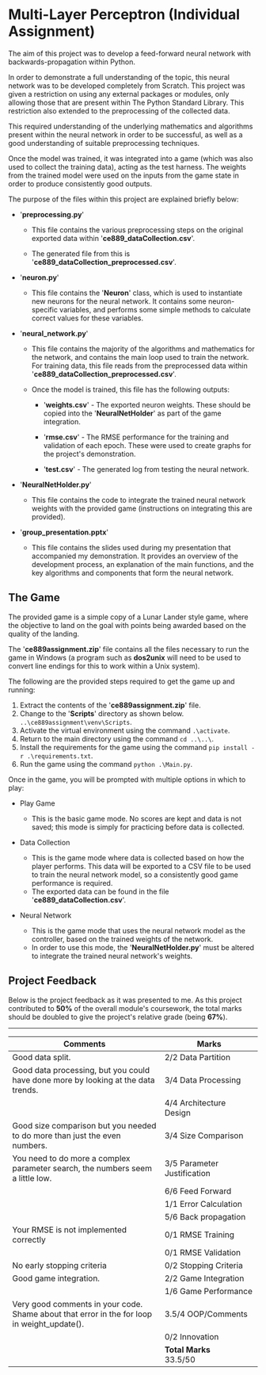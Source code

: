 # Multi-Layer Perceptron (Individual Assignment)

The aim of this project was to develop a feed-forward neural network with backwards-propagation within Python.

In order to demonstrate a full understanding of the topic, this neural network was to be developed completely from Scratch. This project was given a restriction on using any external packages or modules, only allowing those that are present within The Python Standard Library. This restriction also extended to the preprocessing of the collected data.

This required understanding of the underlying mathematics and algorithms present within the neural network in order to be successful, as well as a good understanding of suitable preprocessing techniques.

Once the model was trained, it was integrated into a game (which was also used to collect the training data), acting as the test harness. The weights from the trained model were used on the inputs from the game state in order to produce consistently good outputs.

The purpose of the files within this project are explained briefly below:

- '**preprocessing.py**'

  - This file contains the various preprocessing steps on the original exported data within '**ce889_dataCollection.csv**'.
  
  - The generated file from this is '**ce889_dataCollection_preprocessed.csv**'.

- '**neuron.py**'

  - This file contains the '**Neuron**' class, which is used to instantiate new neurons for the neural network. It contains some neuron-specific variables, and performs some simple methods to calculate correct values for these variables.

- '**neural_network.py**'

  - This file contains the majority of the algorithms and mathematics for the network, and contains the main loop used to train the network. For training data, this file reads from the preprocessed data within '**ce889_dataCollection_preprocessed.csv**'.

  - Once the model is trained, this file has the following outputs:
  
    - '**weights.csv**' - The exported neuron weights. These should be copied into the '**NeuralNetHolder**' as part of the game integration.

    - '**rmse.csv**' - The RMSE performance for the training and validation of each epoch. These were used to create graphs for the project's demonstration.

    - '**test.csv**' - The generated log from testing the neural network.

- '**NeuralNetHolder.py**'

  - This file contains the code to integrate the trained neural network weights with the provided game (instructions on integrating this are provided).
  
- '**group_presentation.pptx**'

  - This file contains the slides used during my presentation that accompanied my demonstration. It provides an overview of the development process, an explanation of the main functions, and the key algorithms and components that form the neural network.

## The Game

The provided game is a simple copy of a Lunar Lander style game, where the objective to land on the goal with points being awarded based on the quality of the landing.

The '**ce889assignment.zip**' file contains all the files necessary to run the game in Windows (a program such as **dos2unix** will need to be used to convert line endings for this to work within a Unix system).

The following are the provided steps required to get the game up and running:

1. Extract the contents of the '**ce889assignment.zip**' file.
2. Change to the '**Scripts**' directory as shown below.
`..\ce889assignment\venv\Scripts`.
3. Activate the virtual environment using the command `.\activate`.
4. Return to the main directory using the command `cd ..\..\`.
5. Install the requirements for the game using the command `pip install -r .\requirements.txt`.
6. Run the game using the command `python .\Main.py`.

Once in the game, you will be prompted with multiple options in which to play:

- Play Game

  - This is the basic game mode. No scores are kept and data is not saved; this mode is simply for practicing before data is collected.

- Data Collection
  
  - This is the game mode where data is collected based on how the player performs. This data will be exported to a CSV file to be used to train the neural network model, so a consistently good game performance is required. 
  - The exported data can be found in the file '**ce889_dataCollection.csv**'.

- Neural Network

  - This is the game mode that uses the neural network model as the controller, based on the trained weights of the network.
  - In order to use this mode, the '**NeuralNetHolder.py**' must be altered to integrate the trained neural network's weights.

## Project Feedback

Below is the project feedback as it was presented to me. As this project contributed to **50%** of the overall module's coursework, the total marks should be doubled to give the project's relative grade (being **67%**).

---

|Comments|Marks|
|-|-|
|Good data split.|2/2&nbsp;Data Partition|
|Good data processing, but you could have done more by looking at the data trends.|3/4&nbsp;Data Processing|
||4/4&nbsp;Architecture Design|
|Good size comparison but you needed to do more than just the even numbers.|3/4&nbsp;Size Comparison|
|You need to do more a complex parameter search, the numbers seem a little low.|3/5&nbsp;Parameter Justification|
||6/6&nbsp;Feed Forward|
||1/1&nbsp;Error Calculation|
||5/6&nbsp;Back propagation|
|Your RMSE is not implemented correctly|0/1&nbsp;RMSE Training|
||0/1&nbsp;RMSE Validation|
|No early stopping criteria|0/2&nbsp;Stopping Criteria|
|Good game integration.|2/2&nbsp;Game Integration|
||1/6&nbsp;Game Performance|
|Very good comments in your code.<br>Shame about that error in the for loop in weight_update().|3.5/4&nbsp;OOP/Comments|
||0/2&nbsp;Innovation|
||**Total Marks**<br>33.5/50|
